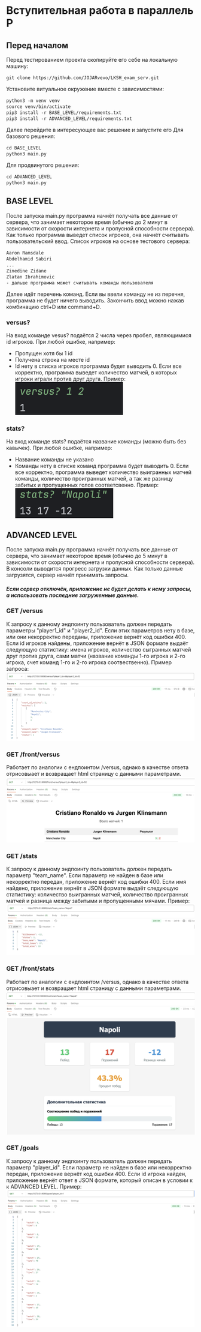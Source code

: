 # Вступительная работа в параллель P

## Перед началом

Перед тестированием проекта скопируйте его себе на локальную машину:
```
git clone https://github.com/JOJARvevo/LKSH_exam_serv.git
```

Установите витуальное окружение вместе с зависимостями:
```
python3 -m venv venv
source venv/bin/activate
pip3 install -r BASE_LEVEL/requirements.txt
pip3 install -r ADVANCED_LEVEL/requirements.txt
```

Далее перейдите в интересующее вас решение и запустите его
Для базового решения:
```
cd BASE_LEVEL
python3 main.py
```
Для продвинутого решения:
```
cd ADVANCED_LEVEL
python3 main.py
```
## BASE LEVEL

После запуска main.py программа начнёт получать все данные от сервера, что занимает некоторое время (обычно до 2 минут в зависимости от скорости интернета и пропусной способности сервера). Как только программа выведет список игроков, она начнёт считывать пользовательский ввод. Список игроков на основе тестового сервера:
```
Aaron Ramsdale
Abdelhamid Sabiri
...
Zinedine Zidane
Zlatan Ibrahimovic
- дальше программа может считывать команды пользователя
```
Далее идёт перечень команд. Если вы ввели команду не из перечня, программа не будет ничего выводить. Закончить ввод можно нажав комбинацию ctrl+D или command+D.

### versus?

На вход команде vesus? подаётся 2 числа через пробел, являющимися id игроков. При любой ошибке, например:
- Пропущен хотя бы 1 id
- Получена строка на месте id
- Id нету в списка игроков
программа будет выводить 0.
Если все корректно, программа выведет количество матчей, в которых игроки играли против друг друга. Пример:
![versus?](media/img1.png)

### stats?

На вход команде stats? подаётся название команды (можно быть без кавычек). При любой ошибке, например:
- Название команды не указано
- Команды нету в списке команд
программа будет выводить 0.
Если все корректно, программа выведет количество выигранных матчей команды, количество проигранных матчей, а так же разницу забитых и пропущенных голов соответсвенно. Пример:
![stats?](media/img2.png)

## ADVANCED LEVEL

После запуска main.py программа начнёт получать все данные от сервера, что занимает некоторое время (обычно до 5 минут в зависимости от скорости интернета и пропусной способности сервера). В консоли выводится прогресс загрузки данных. Как только данные загрузятся, сервер начнёт принимать запросы. 
##### Если сервер отключён, приложение не будет делать к нему запросы, а использовать последние загруженные данные.

### GET /versus

К запросу к данному эндпоинту пользователь должен передать параметры "player1_id" и "player2_id". Если этих параметров нету в базе, или они некорректно переданы, приложение вернёт код ошибки 400.
Если id игроков найдены, приложение вернёт в JSON формате выдаёт следующую статистику: имена игроков, количество сыгранных матчей друг против друга, сами матчи (название команды 1-го игрока и 2-го игрока, счет команд 1-го и 2-го игрока соотвественно). Пример запроса:
![/versus](media/img3.png)

### GET /front/versus

Работает по аналогии с ендпоинтом /versus, однако в качестве ответа отрисовыает и возвращает html страницу с данными параметрами.
![/front/versus](media/img4.png)

### GET /stats

К запросу к данному эндпоинту пользователь должен передать параметр "team_name". Если параметр не найден в базе или некорректно передан, приложение вернёт код ошибки 400.
Если имя найдено, приложение вернёт в JSON формате выдаёт следующую статистику: количество выигранных матчей, количество проигранных матчей и разница между забитыми и пропущенными мячами. Пример:
![/stats](media/img5.png)

### GET /front/stats

Работает по аналогии с ендпоинтом /versus, однако в качестве ответа отрисовыает и возвращает html страницу с данными параметрами.
![/front/stats](media/img6.png)

### GET /goals

К запросу к данному эндпоинту пользователь должен передать параметр "player_id". Если параметр не найден в базе или некорректно передан, приложение вернёт код ошибки 400.
Если id игрока найден, приложение вернёт ответ в JSON формате, который описан в условии к к ADVANCED LEVEL. Пример:
![/goals](media/img7.png)





